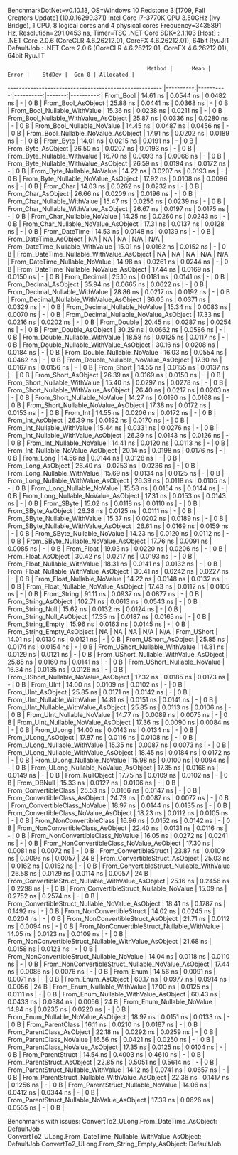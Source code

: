 
BenchmarkDotNet=v0.10.13, OS=Windows 10 Redstone 3 [1709, Fall Creators Update] (10.0.16299.371)
Intel Core i7-3770K CPU 3.50GHz (Ivy Bridge), 1 CPU, 8 logical cores and 4 physical cores
Frequency=3435891 Hz, Resolution=291.0453 ns, Timer=TSC
.NET Core SDK=2.1.103
  [Host]     : .NET Core 2.0.6 (CoreCLR 4.6.26212.01, CoreFX 4.6.26212.01), 64bit RyuJIT
  DefaultJob : .NET Core 2.0.6 (CoreCLR 4.6.26212.01, CoreFX 4.6.26212.01), 64bit RyuJIT


                                                Method |      Mean |     Error |    StdDev |  Gen 0 | Allocated |
------------------------------------------------------ |----------:|----------:|----------:|-------:|----------:|
                                             From_Bool |  14.61 ns | 0.0544 ns | 0.0482 ns |      - |       0 B |
                                    From_Bool_AsObject |  25.88 ns | 0.0441 ns | 0.0368 ns |      - |       0 B |
                          From_Bool_Nullable_WithValue |  15.36 ns | 0.0238 ns | 0.0211 ns |      - |       0 B |
                 From_Bool_Nullable_WithValue_AsObject |  25.87 ns | 0.0336 ns | 0.0280 ns |      - |       0 B |
                            From_Bool_Nullable_NoValue |  14.45 ns | 0.0487 ns | 0.0456 ns |      - |       0 B |
                   From_Bool_Nullable_NoValue_AsObject |  17.91 ns | 0.0202 ns | 0.0189 ns |      - |       0 B |
                                             From_Byte |  14.01 ns | 0.0215 ns | 0.0191 ns |      - |       0 B |
                                    From_Byte_AsObject |  26.50 ns | 0.0207 ns | 0.0193 ns |      - |       0 B |
                          From_Byte_Nullable_WithValue |  16.70 ns | 0.0093 ns | 0.0068 ns |      - |       0 B |
                 From_Byte_Nullable_WithValue_AsObject |  26.59 ns | 0.0194 ns | 0.0172 ns |      - |       0 B |
                            From_Byte_Nullable_NoValue |  14.22 ns | 0.0207 ns | 0.0193 ns |      - |       0 B |
                   From_Byte_Nullable_NoValue_AsObject |  17.92 ns | 0.0108 ns | 0.0096 ns |      - |       0 B |
                                             From_Char |  14.03 ns | 0.0262 ns | 0.0232 ns |      - |       0 B |
                                    From_Char_AsObject |  26.66 ns | 0.0209 ns | 0.0196 ns |      - |       0 B |
                          From_Char_Nullable_WithValue |  15.47 ns | 0.0256 ns | 0.0239 ns |      - |       0 B |
                 From_Char_Nullable_WithValue_AsObject |  26.67 ns | 0.0197 ns | 0.0175 ns |      - |       0 B |
                            From_Char_Nullable_NoValue |  14.25 ns | 0.0260 ns | 0.0243 ns |      - |       0 B |
                   From_Char_Nullable_NoValue_AsObject |  17.31 ns | 0.0137 ns | 0.0128 ns |      - |       0 B |
                                         From_DateTime |  14.53 ns | 0.0148 ns | 0.0139 ns |      - |       0 B |
                                From_DateTime_AsObject |        NA |        NA |        NA |    N/A |       N/A |
                      From_DateTime_Nullable_WithValue |  15.01 ns | 0.0162 ns | 0.0152 ns |      - |       0 B |
             From_DateTime_Nullable_WithValue_AsObject |        NA |        NA |        NA |    N/A |       N/A |
                        From_DateTime_Nullable_NoValue |  14.98 ns | 0.0261 ns | 0.0244 ns |      - |       0 B |
               From_DateTime_Nullable_NoValue_AsObject |  17.44 ns | 0.0169 ns | 0.0150 ns |      - |       0 B |
                                          From_Decimal |  25.10 ns | 0.0181 ns | 0.0141 ns |      - |       0 B |
                                 From_Decimal_AsObject |  35.94 ns | 0.0665 ns | 0.0622 ns |      - |       0 B |
                       From_Decimal_Nullable_WithValue |  28.86 ns | 0.0217 ns | 0.0192 ns |      - |       0 B |
              From_Decimal_Nullable_WithValue_AsObject |  36.05 ns | 0.0371 ns | 0.0329 ns |      - |       0 B |
                         From_Decimal_Nullable_NoValue |  15.34 ns | 0.0083 ns | 0.0070 ns |      - |       0 B |
                From_Decimal_Nullable_NoValue_AsObject |  17.33 ns | 0.0216 ns | 0.0202 ns |      - |       0 B |
                                           From_Double |  20.45 ns | 0.0287 ns | 0.0254 ns |      - |       0 B |
                                  From_Double_AsObject |  30.29 ns | 0.0662 ns | 0.0586 ns |      - |       0 B |
                        From_Double_Nullable_WithValue |  18.58 ns | 0.0125 ns | 0.0117 ns |      - |       0 B |
               From_Double_Nullable_WithValue_AsObject |  30.16 ns | 0.0208 ns | 0.0184 ns |      - |       0 B |
                          From_Double_Nullable_NoValue |  16.03 ns | 0.0554 ns | 0.0462 ns |      - |       0 B |
                 From_Double_Nullable_NoValue_AsObject |  17.30 ns | 0.0167 ns | 0.0156 ns |      - |       0 B |
                                            From_Short |  14.55 ns | 0.0155 ns | 0.0137 ns |      - |       0 B |
                                   From_Short_AsObject |  26.39 ns | 0.0169 ns | 0.0150 ns |      - |       0 B |
                         From_Short_Nullable_WithValue |  15.40 ns | 0.0297 ns | 0.0278 ns |      - |       0 B |
                From_Short_Nullable_WithValue_AsObject |  26.40 ns | 0.0217 ns | 0.0203 ns |      - |       0 B |
                           From_Short_Nullable_NoValue |  14.27 ns | 0.0190 ns | 0.0168 ns |      - |       0 B |
                  From_Short_Nullable_NoValue_AsObject |  17.38 ns | 0.0172 ns | 0.0153 ns |      - |       0 B |
                                              From_Int |  14.55 ns | 0.0206 ns | 0.0172 ns |      - |       0 B |
                                     From_Int_AsObject |  26.39 ns | 0.0192 ns | 0.0170 ns |      - |       0 B |
                           From_Int_Nullable_WithValue |  15.44 ns | 0.0331 ns | 0.0276 ns |      - |       0 B |
                  From_Int_Nullable_WithValue_AsObject |  26.39 ns | 0.0143 ns | 0.0126 ns |      - |       0 B |
                             From_Int_Nullable_NoValue |  14.41 ns | 0.0120 ns | 0.0113 ns |      - |       0 B |
                    From_Int_Nullable_NoValue_AsObject |  20.14 ns | 0.0198 ns | 0.0176 ns |      - |       0 B |
                                             From_Long |  14.56 ns | 0.0144 ns | 0.0128 ns |      - |       0 B |
                                    From_Long_AsObject |  26.40 ns | 0.0253 ns | 0.0236 ns |      - |       0 B |
                          From_Long_Nullable_WithValue |  15.69 ns | 0.0134 ns | 0.0125 ns |      - |       0 B |
                 From_Long_Nullable_WithValue_AsObject |  26.39 ns | 0.0118 ns | 0.0105 ns |      - |       0 B |
                            From_Long_Nullable_NoValue |  15.58 ns | 0.0154 ns | 0.0144 ns |      - |       0 B |
                   From_Long_Nullable_NoValue_AsObject |  17.31 ns | 0.0153 ns | 0.0143 ns |      - |       0 B |
                                            From_SByte |  15.02 ns | 0.0118 ns | 0.0110 ns |      - |       0 B |
                                   From_SByte_AsObject |  26.38 ns | 0.0125 ns | 0.0111 ns |      - |       0 B |
                         From_SByte_Nullable_WithValue |  15.37 ns | 0.0202 ns | 0.0189 ns |      - |       0 B |
                From_SByte_Nullable_WithValue_AsObject |  26.61 ns | 0.0169 ns | 0.0159 ns |      - |       0 B |
                           From_SByte_Nullable_NoValue |  14.23 ns | 0.0120 ns | 0.0112 ns |      - |       0 B |
                  From_SByte_Nullable_NoValue_AsObject |  17.76 ns | 0.0091 ns | 0.0085 ns |      - |       0 B |
                                            From_Float |  19.03 ns | 0.0220 ns | 0.0206 ns |      - |       0 B |
                                   From_Float_AsObject |  30.42 ns | 0.0217 ns | 0.0193 ns |      - |       0 B |
                         From_Float_Nullable_WithValue |  18.31 ns | 0.0141 ns | 0.0132 ns |      - |       0 B |
                From_Float_Nullable_WithValue_AsObject |  30.41 ns | 0.0242 ns | 0.0227 ns |      - |       0 B |
                           From_Float_Nullable_NoValue |  14.22 ns | 0.0148 ns | 0.0132 ns |      - |       0 B |
                  From_Float_Nullable_NoValue_AsObject |  17.43 ns | 0.0112 ns | 0.0105 ns |      - |       0 B |
                                           From_String |  91.11 ns | 0.0937 ns | 0.0877 ns |      - |       0 B |
                                  From_String_AsObject | 102.71 ns | 0.0613 ns | 0.0543 ns |      - |       0 B |
                                      From_String_Null |  15.62 ns | 0.0132 ns | 0.0124 ns |      - |       0 B |
                             From_String_Null_AsObject |  17.35 ns | 0.0187 ns | 0.0165 ns |      - |       0 B |
                                     From_String_Empty |  15.96 ns | 0.0163 ns | 0.0145 ns |      - |       0 B |
                            From_String_Empty_AsObject |        NA |        NA |        NA |    N/A |       N/A |
                                           From_UShort |  14.01 ns | 0.0130 ns | 0.0121 ns |      - |       0 B |
                                  From_UShort_AsObject |  25.85 ns | 0.0174 ns | 0.0154 ns |      - |       0 B |
                        From_UShort_Nullable_WithValue |  14.81 ns | 0.0129 ns | 0.0121 ns |      - |       0 B |
               From_UShort_Nullable_WithValue_AsObject |  25.85 ns | 0.0160 ns | 0.0141 ns |      - |       0 B |
                          From_UShort_Nullable_NoValue |  16.34 ns | 0.0135 ns | 0.0126 ns |      - |       0 B |
                 From_UShort_Nullable_NoValue_AsObject |  17.32 ns | 0.0185 ns | 0.0173 ns |      - |       0 B |
                                             From_UInt |  14.00 ns | 0.0109 ns | 0.0102 ns |      - |       0 B |
                                    From_UInt_AsObject |  25.85 ns | 0.0171 ns | 0.0142 ns |      - |       0 B |
                          From_UInt_Nullable_WithValue |  14.81 ns | 0.0151 ns | 0.0141 ns |      - |       0 B |
                 From_UInt_Nullable_WithValue_AsObject |  25.85 ns | 0.0113 ns | 0.0106 ns |      - |       0 B |
                            From_UInt_Nullable_NoValue |  14.77 ns | 0.0089 ns | 0.0075 ns |      - |       0 B |
                   From_UInt_Nullable_NoValue_AsObject |  17.36 ns | 0.0090 ns | 0.0084 ns |      - |       0 B |
                                            From_ULong |  14.00 ns | 0.0143 ns | 0.0134 ns |      - |       0 B |
                                   From_ULong_AsObject |  17.87 ns | 0.0116 ns | 0.0108 ns |      - |       0 B |
                         From_ULong_Nullable_WithValue |  15.35 ns | 0.0087 ns | 0.0073 ns |      - |       0 B |
                From_ULong_Nullable_WithValue_AsObject |  18.45 ns | 0.0184 ns | 0.0172 ns |      - |       0 B |
                           From_ULong_Nullable_NoValue |  15.98 ns | 0.0100 ns | 0.0094 ns |      - |       0 B |
                  From_ULong_Nullable_NoValue_AsObject |  17.35 ns | 0.0168 ns | 0.0149 ns |      - |       0 B |
                                       From_NullObject |  17.75 ns | 0.0109 ns | 0.0102 ns |      - |       0 B |
                                           From_DBNull |  15.33 ns | 0.0127 ns | 0.0106 ns |      - |       0 B |
                                 From_ConvertibleClass |  25.53 ns | 0.0166 ns | 0.0147 ns |      - |       0 B |
                        From_ConvertibleClass_AsObject |  24.79 ns | 0.0087 ns | 0.0072 ns |      - |       0 B |
                         From_ConvertibleClass_NoValue |  18.97 ns | 0.0144 ns | 0.0135 ns |      - |       0 B |
                From_ConvertibleClass_NoValue_AsObject |  18.23 ns | 0.0112 ns | 0.0105 ns |      - |       0 B |
                              From_NonConvertibleClass |  16.96 ns | 0.0152 ns | 0.0142 ns |      - |       0 B |
                     From_NonConvertibleClass_AsObject |  22.40 ns | 0.0131 ns | 0.0116 ns |      - |       0 B |
                      From_NonConvertibleClass_NoValue |  16.05 ns | 0.0272 ns | 0.0241 ns |      - |       0 B |
             From_NonConvertibleClass_NoValue_AsObject |  17.30 ns | 0.0081 ns | 0.0072 ns |      - |       0 B |
                                From_ConvertibleStruct |  23.87 ns | 0.0109 ns | 0.0096 ns | 0.0057 |      24 B |
                       From_ConvertibleStruct_AsObject |  25.03 ns | 0.0162 ns | 0.0152 ns |      - |       0 B |
             From_ConvertibleStruct_Nullable_WithValue |  26.58 ns | 0.0129 ns | 0.0114 ns | 0.0057 |      24 B |
    From_ConvertibleStruct_Nullable_WithValue_AsObject |  25.16 ns | 0.2456 ns | 0.2298 ns |      - |       0 B |
               From_ConvertibleStruct_Nullable_NoValue |  15.09 ns | 0.2752 ns | 0.2574 ns |      - |       0 B |
      From_ConvertibleStruct_Nullable_NoValue_AsObject |  18.41 ns | 0.1787 ns | 0.1492 ns |      - |       0 B |
                             From_NonConvertibleStruct |  14.02 ns | 0.0245 ns | 0.0204 ns |      - |       0 B |
                    From_NonConvertibleStruct_AsObject |  21.71 ns | 0.0112 ns | 0.0094 ns |      - |       0 B |
          From_NonConvertibleStruct_Nullable_WithValue |  14.05 ns | 0.0123 ns | 0.0109 ns |      - |       0 B |
 From_NonConvertibleStruct_Nullable_WithValue_AsObject |  21.68 ns | 0.0158 ns | 0.0123 ns |      - |       0 B |
            From_NonConvertibleStruct_Nullable_NoValue |  14.04 ns | 0.0118 ns | 0.0110 ns |      - |       0 B |
   From_NonConvertibleStruct_Nullable_NoValue_AsObject |  17.44 ns | 0.0086 ns | 0.0076 ns |      - |       0 B |
                                             From_Enum |  14.56 ns | 0.0091 ns | 0.0071 ns |      - |       0 B |
                                    From_Enum_AsObject |  60.17 ns | 0.0977 ns | 0.0914 ns | 0.0056 |      24 B |
                          From_Enum_Nullable_WithValue |  17.00 ns | 0.0125 ns | 0.0111 ns |      - |       0 B |
                 From_Enum_Nullable_WithValue_AsObject |  60.43 ns | 0.0433 ns | 0.0384 ns | 0.0056 |      24 B |
                            From_Enum_Nullable_NoValue |  14.84 ns | 0.0235 ns | 0.0220 ns |      - |       0 B |
                   From_Enum_Nullable_NoValue_AsObject |  18.97 ns | 0.0151 ns | 0.0133 ns |      - |       0 B |
                                      From_ParentClass |  16.11 ns | 0.0210 ns | 0.0187 ns |      - |       0 B |
                             From_ParentClass_AsObject |  22.18 ns | 0.0292 ns | 0.0259 ns |      - |       0 B |
                              From_ParentClass_NoValue |  16.56 ns | 0.0421 ns | 0.0250 ns |      - |       0 B |
                     From_ParentClass_NoValue_AsObject |  17.35 ns | 0.0125 ns | 0.0104 ns |      - |       0 B |
                                     From_ParentStruct |  14.54 ns | 0.4003 ns | 0.4610 ns |      - |       0 B |
                            From_ParentStruct_AsObject |  22.85 ns | 0.5051 ns | 0.5614 ns |      - |       0 B |
                  From_ParentStruct_Nullable_WithValue |  14.12 ns | 0.0741 ns | 0.0657 ns |      - |       0 B |
         From_ParentStruct_Nullable_WithValue_AsObject |  22.36 ns | 0.1417 ns | 0.1256 ns |      - |       0 B |
                    From_ParentStruct_Nullable_NoValue |  14.06 ns | 0.0412 ns | 0.0344 ns |      - |       0 B |
           From_ParentStruct_Nullable_NoValue_AsObject |  17.39 ns | 0.0626 ns | 0.0555 ns |      - |       0 B |

Benchmarks with issues:
  ConvertTo2_ULong.From_DateTime_AsObject: DefaultJob
  ConvertTo2_ULong.From_DateTime_Nullable_WithValue_AsObject: DefaultJob
  ConvertTo2_ULong.From_String_Empty_AsObject: DefaultJob
